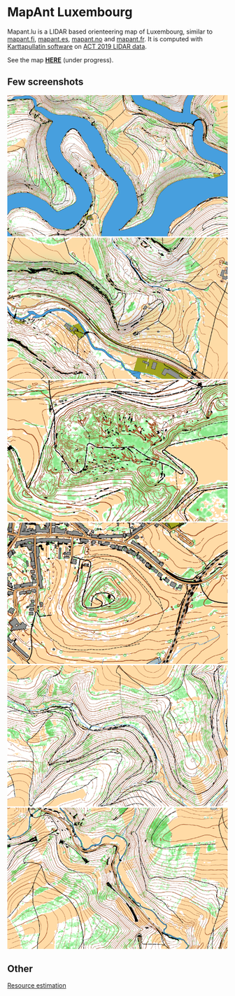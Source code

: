 # MapAnt Luxembourg

Mapant.lu is a LIDAR based orienteering map of Luxembourg, similar to [mapant.fi](https://www.mapant.fi/), [mapant.es](https://mapant.es/), [mapant.no](https://mapant.no/) and [mapant.fr](https://mapant.fr/). It is computed with [Karttapullatin software](https://www.routegadget.net/karttapullautin/) on [ACT 2019 LIDAR data](https://act.public.lu/fr/cartographie/lidar1.html).

See the map [**HERE**](https://jgaffuri.github.io/mapantLU/code/js/) (under progress).

## Few screenshots

![mapant orienteering map LIDAR Luxembourg](/docs/img/overview1.png)
![mapant orienteering map LIDAR Luxembourg](/docs/img/overview2.png)
![mapant orienteering map LIDAR Luxembourg](/docs/img/overview3.png)
![mapant orienteering map LIDAR Luxembourg](/docs/img/overview4.png)
![mapant orienteering map LIDAR Luxembourg](/docs/img/overview5.png)
![mapant orienteering map LIDAR Luxembourg](/docs/img/overview6.png)

## Other

[Resource estimation](docs/estimation.md)
